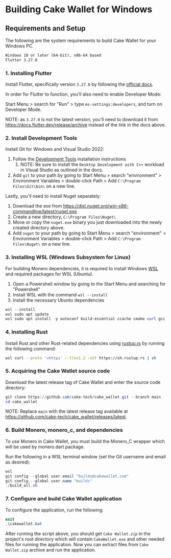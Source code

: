 # Building Cake Wallet for Windows

## Requirements and Setup

The following are the system requirements to build Cake Wallet for your Windows PC.

```txt
Windows 10 or later (64-bit), x86-64 based
Flutter 3.27.0
```

### 1. Installing Flutter

Install Flutter, specifically version `3.27.0` by following the [official docs](https://docs.flutter.dev/get-started/install/windows).

In order for Flutter to function, you'll also need to enable Developer Mode:

Start Menu > search for "Run" > type `ms-settings:developers`, and turn on Developer Mode.

NOTE: as `3.27.0` is not the latest version, you'll need to download it from <https://docs.flutter.dev/release/archive> instead of the link in the docs above.

### 2. Install Development Tools

Install Git for Windows and Visual Studio 2022:

1. Follow the [Development Tools](https://docs.flutter.dev/get-started/install/windows/desktop#development-tools) installation instructions
   1. NOTE: Be sure to install the `Desktop Development with C++` workload in Visual Studio as outlined in the docs.
2. Add `git` to your path by going to Start Menu > search "environment" > Environment Variables > double-click Path > Add `C:\Program Files\Git\bin\` on a new line.

Lastly, you'll need to install Nuget separately:

1. Download the exe from <https://dist.nuget.org/win-x86-commandline/latest/nuget.exe>
2. Create a new directory, `C:\Program Files\Nuget\`
3. Move or copy the `nuget.exe` binary you just downloaded into the newly created directory above.
4. Add `nuget` to your path by going to Start Menu > search "environment" > Environment Variables > double-click Path > Add `C:\Program Files\Nuget\` on a new line.

### 3. Installing WSL (Windows Subsystem for Linux)

For building Monero dependencies, it is required to install Windows [WSL](https://learn.microsoft.com/en-us/windows/wsl) and required packages for WSL (Ubuntu).

1. Open a Powershell window by going to the Start Menu and searching for "Powershell"
2. Install WSL with the command `wsl --install`
3. Install the necessary Ubuntu dependencies

```powershell
wsl --install
wsl sudo apt update
wsl sudo apt install -y autoconf build-essential ccache cmake curl gcc gcc-mingw-w64-x86-64 git g++ g++-mingw-w64-x86-64 gperf lbzip2 libtool make pkg-config pigz
```

### 4. Installing Rust

Install Rust and other Rust-related dependencies using [rustup.rs](https://rustup.rs/#) by running the following command:

```bash
wsl curl --proto '=https' --tlsv1.2 -sSf https://sh.rustup.rs | sh
```

### 5. Acquiring the Cake Wallet source code

Download the latest release tag of Cake Wallet and enter the source code directory:

```powershell
git clone https://github.com/cake-tech/cake_wallet.git --branch main
cd cake_wallet
```

NOTE: Replace `main` with the latest release tag available at <https://github.com/cake-tech/cake_wallet/releases/latest>.

### 6. Build Monero, monero_c, and dependencies

To use Monero in Cake Wallet, you must build the Monero_C wrapper which will be used by monero.dart package.

Run the following in a WSL terminal window (set the Git username and email as desired):

```powershell
wsl
git config --global user.email "builds@cakewallet.com"
git config --global user.name "builds"
./build_all.sh
```

### 7. Configure and build Cake Wallet application

To configure the application, run the following:

```powershell
exit
.\cakewallet.bat
```

After running the script above, you should get `Cake Wallet.zip` in the project's root directory which will contain `CakeWallet.exe` and other needed files for running the application. Now you can extract files from `Cake Wallet.zip` archive and run the application.
